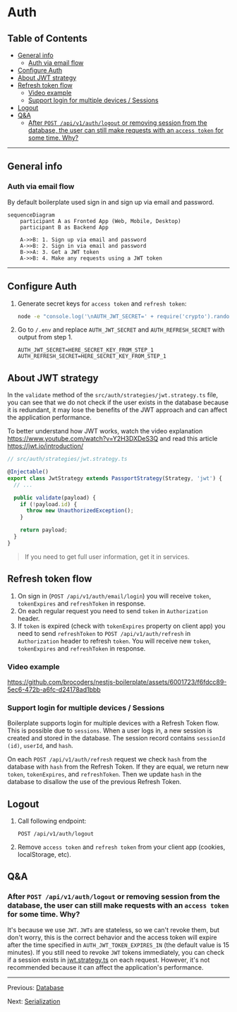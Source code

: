 # Auth

## Table of Contents <!-- omit in toc -->

- [General info](#general-info)
  - [Auth via email flow](#auth-via-email-flow)
- [Configure Auth](#configure-auth)
- [About JWT strategy](#about-jwt-strategy)
- [Refresh token flow](#refresh-token-flow)
  - [Video example](#video-example)
  - [Support login for multiple devices / Sessions](#support-login-for-multiple-devices--sessions)
- [Logout](#logout)
- [Q\&A](#qa)
  - [After `POST /api/v1/auth/logout` or removing session from the database, the user can still make requests with an `access token` for some time. Why?](#after-post-apiv1authlogout-or-removing-session-from-the-database-the-user-can-still-make-requests-with-an-access-token-for-some-time-why)

---

## General info

### Auth via email flow

By default boilerplate used sign in and sign up via email and password.

```mermaid
sequenceDiagram
    participant A as Fronted App (Web, Mobile, Desktop)
    participant B as Backend App

    A->>B: 1. Sign up via email and password
    A->>B: 2. Sign in via email and password
    B->>A: 3. Get a JWT token
    A->>B: 4. Make any requests using a JWT token
```

---

## Configure Auth

1. Generate secret keys for `access token` and `refresh token`:

   ```bash
   node -e "console.log('\nAUTH_JWT_SECRET=' + require('crypto').randomBytes(256).toString('base64') + '\n\nAUTH_REFRESH_SECRET=' + require('crypto').randomBytes(256).toString('base64') + '\n\nAUTH_FORGOT_SECRET=' + require('crypto').randomBytes(256).toString('base64') + '\n\nAUTH_CONFIRM_EMAIL_SECRET=' + require('crypto').randomBytes(256).toString('base64'));"
   ```

1. Go to `/.env` and replace `AUTH_JWT_SECRET` and `AUTH_REFRESH_SECRET` with output from step 1.

   ```text
   AUTH_JWT_SECRET=HERE_SECRET_KEY_FROM_STEP_1
   AUTH_REFRESH_SECRET=HERE_SECRET_KEY_FROM_STEP_1
   ```

## About JWT strategy

In the `validate` method of the `src/auth/strategies/jwt.strategy.ts` file, you can see that we do not check if the user exists in the database because it is redundant, it may lose the benefits of the JWT approach and can affect the application performance.

To better understand how JWT works, watch the video explanation https://www.youtube.com/watch?v=Y2H3DXDeS3Q and read this article https://jwt.io/introduction/

```typescript
// src/auth/strategies/jwt.strategy.ts

@Injectable()
export class JwtStrategy extends PassportStrategy(Strategy, 'jwt') {
  // ...

  public validate(payload) {
    if (!payload.id) {
      throw new UnauthorizedException();
    }

    return payload;
  }
}
```

> If you need to get full user information, get it in services.

## Refresh token flow

1. On sign in (`POST /api/v1/auth/email/login`) you will receive `token`, `tokenExpires` and `refreshToken` in response.
1. On each regular request you need to send `token` in `Authorization` header.
1. If `token` is expired (check with `tokenExpires` property on client app) you need to send `refreshToken` to `POST /api/v1/auth/refresh` in `Authorization` header to refresh `token`. You will receive new `token`, `tokenExpires` and `refreshToken` in response.

### Video example

https://github.com/brocoders/nestjs-boilerplate/assets/6001723/f6fdcc89-5ec6-472b-a6fc-d24178ad1bbb

### Support login for multiple devices / Sessions

Boilerplate supports login for multiple devices with a Refresh Token flow. This is possible due to `sessions`. When a user logs in, a new session is created and stored in the database. The session record contains `sessionId (id)`, `userId`, and `hash`.

On each `POST /api/v1/auth/refresh` request we check `hash` from the database with `hash` from the Refresh Token. If they are equal, we return new `token`, `tokenExpires`, and `refreshToken`. Then we update `hash` in the database to disallow the use of the previous Refresh Token.

## Logout

1. Call following endpoint:

   ```text
   POST /api/v1/auth/logout
   ```

2. Remove `access token` and `refresh token` from your client app (cookies, localStorage, etc).

## Q&A

### After `POST /api/v1/auth/logout` or removing session from the database, the user can still make requests with an `access token` for some time. Why?

It's because we use `JWT`. `JWTs` are stateless, so we can't revoke them, but don't worry, this is the correct behavior and the access token will expire after the time specified in `AUTH_JWT_TOKEN_EXPIRES_IN` (the default value is 15 minutes). If you still need to revoke `JWT` tokens immediately, you can check if a session exists in [jwt.strategy.ts](https://github.com/brocoders/nestjs-boilerplate/blob/2896589f52d2df025f12069ba82ba4fac1db8ebd/src/auth/strategies/jwt.strategy.ts#L20-L26) on each request. However, it's not recommended because it can affect the application's performance.

---

Previous: [Database](database.md)

Next: [Serialization](serialization.md)
